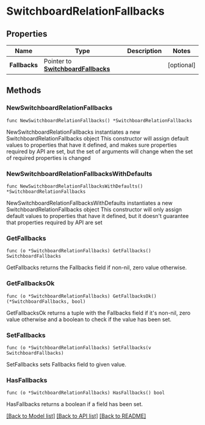 # SwitchboardRelationFallbacks

## Properties

Name | Type | Description | Notes
------------ | ------------- | ------------- | -------------
**Fallbacks** | Pointer to [**SwitchboardFallbacks**](SwitchboardFallbacks.md) |  | [optional]

## Methods

### NewSwitchboardRelationFallbacks

`func NewSwitchboardRelationFallbacks() *SwitchboardRelationFallbacks`

NewSwitchboardRelationFallbacks instantiates a new SwitchboardRelationFallbacks object
This constructor will assign default values to properties that have it defined,
and makes sure properties required by API are set, but the set of arguments
will change when the set of required properties is changed

### NewSwitchboardRelationFallbacksWithDefaults

`func NewSwitchboardRelationFallbacksWithDefaults() *SwitchboardRelationFallbacks`

NewSwitchboardRelationFallbacksWithDefaults instantiates a new SwitchboardRelationFallbacks object
This constructor will only assign default values to properties that have it defined,
but it doesn't guarantee that properties required by API are set

### GetFallbacks

`func (o *SwitchboardRelationFallbacks) GetFallbacks() SwitchboardFallbacks`

GetFallbacks returns the Fallbacks field if non-nil, zero value otherwise.

### GetFallbacksOk

`func (o *SwitchboardRelationFallbacks) GetFallbacksOk() (*SwitchboardFallbacks, bool)`

GetFallbacksOk returns a tuple with the Fallbacks field if it's non-nil, zero value otherwise
and a boolean to check if the value has been set.

### SetFallbacks

`func (o *SwitchboardRelationFallbacks) SetFallbacks(v SwitchboardFallbacks)`

SetFallbacks sets Fallbacks field to given value.

### HasFallbacks

`func (o *SwitchboardRelationFallbacks) HasFallbacks() bool`

HasFallbacks returns a boolean if a field has been set.

[[Back to Model list]](../README.md#documentation-for-models) [[Back to API list]](../README.md#documentation-for-api-endpoints) [[Back to README]](../README.md)
